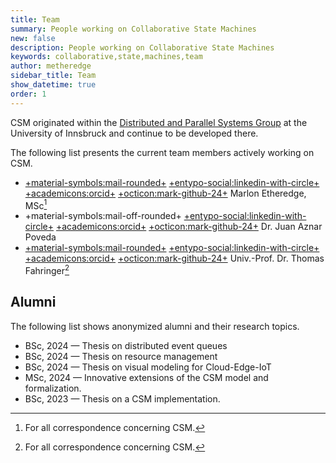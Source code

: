 ```yaml
---
title: Team
summary: People working on Collaborative State Machines
new: false
description: People working on Collaborative State Machines
keywords: collaborative,state,machines,team
author: metheredge
sidebar_title: Team
show_datetime: true
order: 1
---
```


CSM originated within the 
[Distributed and Parallel Systems Group](https://dps.uibk.ac.at/) at the University of Innsbruck and continue
to be developed there.

The following list presents the current team members actively working on CSM.

- [+material-symbols:mail-rounded+](mailto:marlon.etheredge@uibk.ac.at)
  [+entypo-social:linkedin-with-circle+](https://www.linkedin.com/in/marlonetheredge/)
  [+academicons:orcid+](https://orcid.org/0009-0007-3791-9378)
  [+octicon:mark-github-24+](https://github.com/Frnd-me)
  Marlon Etheredge, MSc[^1]
- +material-symbols:mail-off-rounded+
  [+entypo-social:linkedin-with-circle+](https://www.linkedin.com/in/juanaznar/)
  [+academicons:orcid+](https://orcid.org/0000-0002-0879-6651)
  [+octicon:mark-github-24+](https://github.com/juanaznarp94)
  Dr. Juan Aznar Poveda
- [+material-symbols:mail-rounded+](mailto:thomas.fahringer@uibk.ac.at)
  [+entypo-social:linkedin-with-circle+](https://www.linkedin.com/in/thomas-fahringer-b50755a/)
  [+academicons:orcid+](https://orcid.org/0000-0003-4293-1228)
  [+octicon:mark-github-24+](https://github.com/tfahringer)
  Univ.-Prof. Dr. Thomas Fahringer[^1]

[^1]: For all correspondence concerning CSM.

## Alumni

The following list shows anonymized alumni and their research topics.

- BSc, 2024 &mdash; Thesis on distributed event queues    
- BSc, 2024 &mdash; Thesis on resource management
- BSc, 2024 &mdash; Thesis on visual modeling for Cloud-Edge-IoT  
- MSc, 2024 &mdash; Innovative extensions of the CSM model and formalization.
- BSc, 2023 &mdash; Thesis on a CSM implementation.